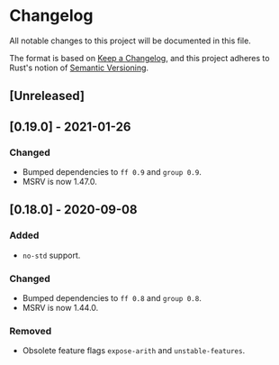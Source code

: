 # Changelog
All notable changes to this project will be documented in this file.

The format is based on [Keep a Changelog](https://keepachangelog.com/en/1.0.0/),
and this project adheres to Rust's notion of
[Semantic Versioning](https://semver.org/spec/v2.0.0.html).

## [Unreleased]

## [0.19.0] - 2021-01-26
### Changed
- Bumped dependencies to `ff 0.9` and `group 0.9`.
- MSRV is now 1.47.0.

## [0.18.0] - 2020-09-08
### Added
- `no-std` support.

### Changed
- Bumped dependencies to `ff 0.8` and `group 0.8`.
- MSRV is now 1.44.0.

### Removed
- Obsolete feature flags `expose-arith` and `unstable-features`.
